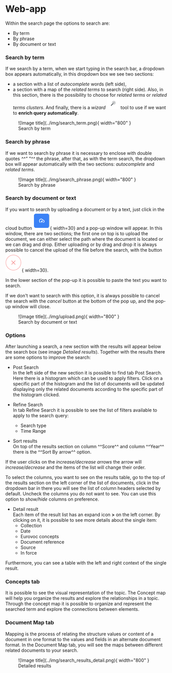 
# Web-app
Within the search page the options to search are:

* By term
* By phrase
* By document or text
    

### Search by term
If we search by a term, when we start typing in the search bar, a dropdown box appears automatically, in this dropdown box we see two sections:

- a section with a list of *autocomplete* words (left side), 
- a section with a map of the *related terms* to search (right side). Also, in this section, there is the possibility to choose for *related terms* or *related terms clusters*. And finally, there is a *wizard* ![Image title](../img/wizard.png) tool to use if we want to **enrich query automatically**. 


<figure markdown>
  ![Image title](../img/search_term.png){ width="800" }
  <figcaption>Search by term</figcaption>
</figure>


### Search by phrase
If we want to search by phrase it is necessary to enclose with double quotes *^^" "^^* the phrase, after that, as with the term search, the dropdown box will appear automatically with the two sections: *autocomplete* and *related terms*.


<figure markdown>
  ![Image title](../img/search_phrase.png){ width="800" }
  <figcaption>Search by phrase</figcaption>
</figure>


### Search by document or text

If you want to search by uploading a document or by a text, just click in the cloud button ![Image title](../img/cloud-button.png){ width=30} and a pop-up window will appear. In this window, there are two sections; the first one on top is to upload the document, we can either select the path where the document is located or we can drag and drop. Either uploading or by drag and drop it is always possible to cancel the upload of the file before the search, with the button ![Image title](../img/cancel-upload.png){ width=30}.


In the lower section of the pop-up it is possible to paste the text you want to search. 


If we don't want to search with this option, it is always possible to cancel the search with the *cancel* button at the bottom of the pop up, and the pop-up window will close.

<figure markdown>
  ![Image title](../img/upload.png){ width="800" }
  <figcaption>Search by document or text</figcaption>
</figure>


### Options
After launching a search, a new section with the results will appear below the search box (see image *Detailed results*). Together with the results there are some options to improve the search:

- Post Search   
In the left side of the new section it is possible to find tab Post Search. Here there is a histogram which can be used to apply filters. Click on a specific part of the histogram and the list of documents will be updated displaying only the related documents according to the specific part of the histogram clicked.

- Refine Search      
In tab Refine Search it is possible to see the list of filters available to apply to the search query:     
    - Search type  
    - Time Range        

- Sort results        
On top of the results section on column ^^Score^^ and column ^^Year^^ there is the ^^Sort By arrow^^ option. 

If the user clicks on the *increase/decrease arrows* the arrow will *increase/decrease* and the items of the list will change their order.

To select the columns, you want to see on the results table, go to the top of the results section on the left corner of the list of documents, click in the dropdown bar in there you will see the list of column headers selected by default. Uncheck the columns you do not want to see.  You can use this option to *show/hide* columns on preference.

- Detail result                
Each item of the result list has an expand icon **>** on the left corner. By clicking on it, it is possible to see more details about the single item:          
    - Collection        
    - Date           
    - Eurovoc concepts
    - Document reference
    - Source
    - In force

Furthermore, you can see a table with the left and right context of the single result.

### Concepts tab           
It is possible to see the visual representation of the topic. The Concept map will help you organize the results and explore the relationships in a topic. Through the concept map it is possible to organize and represent the searched term and explore the connections between elements.  


### Document Map tab         
Mapping is the process of relating the structure values or content of a document in one format to the values and fields in an alternate document format. In the Document Map tab, you will see the maps between different related documents to your search.  

<figure markdown>
  ![Image title](../img/search_results_detail.png){ width="800" }
  <figcaption>Detailed results</figcaption>
</figure>
